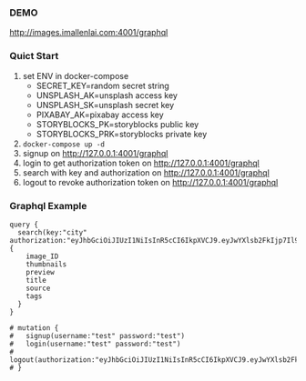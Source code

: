 ### DEMO
http://images.imallenlai.com:4001/graphql

### Quict Start

1. set ENV in docker-compose
      - SECRET_KEY=random secret string
      - UNSPLASH_AK=unsplash access key
      - UNSPLASH_SK=unsplash secret key
      - PIXABAY_AK=pixabay access key
      - STORYBLOCKS_PK=storyblocks public key
      - STORYBLOCKS_PRK=storyblocks private key
3. ```docker-compose up -d```
4. signup on http://127.0.0.1:4001/graphql
5. login to get authorization token on http://127.0.0.1:4001/graphql
6. search with key and authorization on http://127.0.0.1:4001/graphql
7. logout to revoke authorization token on http://127.0.0.1:4001/graphql

### Graphql Example
```
query {
  search(key:"city" authorization:"eyJhbGciOiJIUzI1NiIsInR5cCI6IkpXVCJ9.eyJwYXlsb2FkIjp7Il9pZCI6IjVlNjQ0OGM2N2I1ZDRjMDAxZjNjY2JkYSIsInVzZXJuYW1lIjoidGVzdCJ9LCJleHAiOjE1ODM2MzMwNzUsImlhdCI6MTU4MzYzMjE3NX0.R6qZ324aGFdRSCVTipzl7Ou0MTEniSpMFezmbxTuYcU") {
    image_ID
    thumbnails
    preview
    title
    source
    tags
  }
}

# mutation {
#   signup(username:"test" password:"test")
#   login(username:"test" password:"test")
# 	logout(authorization:"eyJhbGciOiJIUzI1NiIsInR5cCI6IkpXVCJ9.eyJwYXlsb2FkIjp7Il9pZCI6IjVlNjQ0OGM2N2I1ZDRjMDAxZjNjY2JkYSIsInVzZXJuYW1lIjoidGVzdCJ9LCJleHAiOjE1ODM2MzE0MzQsImlhdCI6MTU4MzYzMDUzNH0.cl3G4A7ybiD3pIBPJEwiCuck7QYVBJeiJTxvfTw3nac")
# }
```